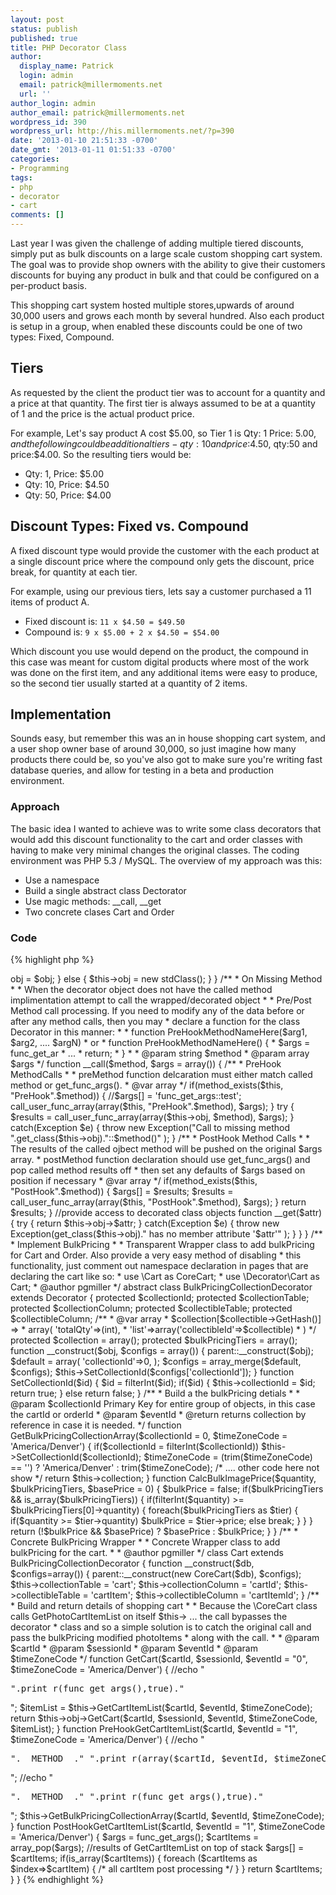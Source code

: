```yaml
---
layout: post
status: publish
published: true
title: PHP Decorator Class
author:
  display_name: Patrick
  login: admin
  email: patrick@millermoments.net
  url: ''
author_login: admin
author_email: patrick@millermoments.net
wordpress_id: 390
wordpress_url: http://his.millermoments.net/?p=390
date: '2013-01-10 21:51:33 -0700'
date_gmt: '2013-01-11 01:51:33 -0700'
categories:
- Programming
tags:
- php
- decorator
- cart
comments: []
---
```

Last year I was given the challenge of adding multiple tiered discounts, simply put as bulk discounts on a large scale custom shopping cart system. The goal was to provide shop owners with the ability to give their customers discounts for buying any product in bulk and that could be configured on a per-product basis.

This shopping cart system hosted multiple stores,upwards of around 30,000 users and grows each month by several hundred. Also each product is setup in a group, when enabled these discounts could be one of two types: Fixed, Compound.
<!--more-->

## Tiers
As requested by the client the product tier was to account for a quantity and a price at that quantity. The first tier is always assumed to be at a quantity of 1 and the price is the actual product price.

For example, Let's say product A cost $5.00, so Tier 1 is Qty: 1 Price: $5.00, and the following could be additional tiers - qty:10 and price:$4.50, qty:50 and price:$4.00. So the resulting tiers would be:

* Qty: 1, Price: $5.00
* Qty: 10, Price: $4.50
* Qty: 50, Price: $4.00

## Discount Types: Fixed vs. Compound
A fixed discount type would provide the customer with the each product at a single discount price where the compound only gets the discount, price break, for quantity at each tier.

For example, using our previous tiers, lets say a customer purchased a 11 items of product A.

* Fixed discount is: `11 x $4.50 = $49.50`
* Compound is: `9 x $5.00 + 2 x $4.50 = $54.00`

Which discount you use would depend on the product, the compound in this case was meant for custom digital products where most of the work was done on the first item, and any additional items were easy to produce, so the second tier usually started at a quantity of 2 items.

## Implementation
Sounds easy, but remember this was an in house shopping cart system, and a user shop owner base of around 30,000, so just imagine how many products there could be, so you've also got to make sure you're writing fast database queries, and allow for testing in a beta and production environment.

### Approach
The basic idea I wanted to achieve was to write some class decorators that would add this discount functionality to the cart and order classes with having to make very minimal changes the original classes. The coding environment was PHP 5.3 / MySQL. The overview of my approach was this:

* Use a namespace
* Build a single abstract class Dectorator
* Use magic methods: __call, __get
* Two concrete clases Cart and Order

### Code
{% highlight php %}
<?
namespace Decorator;
/* the required files with previously defined classes */
use \Cart as CoreCart;
abstract class Decorator {
	/**
	 * Decorated object
	 * @var object Reference to wrapped object
	 */
	protected $obj;
	function __construct($obj = null) {
		if(is_object($obj)) {
			$this->obj = $obj;
		} else {
			$this->obj = new stdClass();
		}
	}
	/**
	 * On Missing Method
	 *
	 * When the decorator object does not have the called method implimentation attempt to call the wrapped/decorated object
	 *
	 * Pre/Post Method call processing. If you need to modify any of the data before or after any method calls, then you may
	 * declare a function for the class Decorator in this manner:
	 *
	 *   function PreHookMethodNameHere($arg1, $arg2, .... $argN)
	 *   		or
	 *   function PreHookMethodNameHere() {
	 *   	$args = func_get_ar
	 *   		...
	 *   	return;
	 *   }
	 *
	 * @param string $method
	 * @param array $args
	 */
	function __call($method, $args = array()) {
		/**
		 * PreHook MethodCalls
		 *
		 * preMethod function delcaration must either match called method or get_func_args().
		 * @var array
		 */
		if(method_exists($this, "PreHook".$method)) {
			//$args[] = 'func_get_args::test';
			call_user_func_array(array($this, "PreHook".$method), $args);
		}
		try {
			$results = call_user_func_array(array($this->obj, $method), $args);
		} catch(Exception $e) {
			throw new Exception("Call to missing method ".get_class($this->obj)."::$method()" );
		}
		/**
		 * PostHook Method Calls
		 *
		 * The results of the called ojbect method will be pushed on the original $args array.
		 * postMethod function declaration should use get_func_args() and pop called method results off
		 * then set any defaults of $args based on position if necessary
		 * @var array
		 */
		if(method_exists($this, "PostHook".$method)) {
			$args[] = $results;
			$results = call_user_func_array(array($this, "PostHook".$method), $args);
		}
		return $results;
	}
	//provide access to decorated class objects
	function __get($attr) {
		try {
			return $this->obj->$attr;
		} catch(Exception $e) {
			throw new Exception(get_class($this->obj)." has no member attribute '$attr'" );
		}
	}
}
/**
 * Implement BulkPricing
 *
 * Transparent Wrapper class to add bulkPricing for Cart and Order. Also provide a very easy method of disabling
 * this functionality, just comment out namespace declaration in pages that are declaring the cart like so:
 * 		use \Cart as CoreCart;
 * 		use \Decorator\Cart as Cart;
 * @author pgmiller
 */
abstract class BulkPricingCollectionDecorator extends Decorator {
	protected $collectionId;
	protected $collectionTable;
	protected $collectionColumn;
	protected $collectibleTable;
	protected $collectibleColumn;
	/**
	 * @var array
	 * $collection[$collectible->GetHash()] =>
	 * 		array(	'totalQty'=>(int),
	 * 				'list'=>array('collectibleId'=>$collectible)
	 * 		)
	 */
	protected $collection = array();
	protected $bulkPricingTiers = array();
	function __construct($obj, $configs = array()) {
		parent::__construct($obj);
		$default = array(
			'collectionId'=>0,
		);
		$configs = array_merge($default, $configs);
		$this->SetCollectionId($configs['collectionId']);
	}
	function SetCollectionId($id) {
		$id = filterInt($id);
		if($id)
		{
			$this->collectionId = $id;
			return true;
		}
		else
			return false;
	}
	/**
	 * Build a the bulkPricing detials
	 *
	 * @param $collectionId Primary Key for entire group of objects, in this case the cartId or orderId
	 * @param $eventId
	 * @return returns collection by reference in case it is needed.
	 */
	function GetBulkPricingCollectionArray($collectionId = 0, $timeZoneCode = 'America/Denver')
	{
		if($collectionId = filterInt($collectionId))
			$this->SetCollectionId($collectionId);
		$timeZoneCode = (trim($timeZoneCode) == '') ? 'America/Denver' : trim($timeZoneCode);
		/*
		.... other code here not show
		*/
		return $this->collection;
	}
	function CalcBulkImagePrice($quantity, $bulkPricingTiers, $basePrice = 0)
	{
		$bulkPrice = false;
		if($bulkPricingTiers && is_array($bulkPricingTiers))
		{
			if(filterInt($quantity) >= $bulkPricingTiers[0]->quantity)
			{
				foreach($bulkPricingTiers as $tier)
				{
					if($quantity >= $tier->quantity)
						$bulkPrice = $tier->price;
					else
						break;
				}
			}
		}
		return (!$bulkPrice && $basePrice) ? $basePrice : $bulkPrice;
	}
}
/**
 * Concrete BulkPricing Wrapper
 *
 * Concrete Wrapper class to add bulkPricing for the cart.
 *
 * @author pgmiller
 */
class Cart extends BulkPricingCollectionDecorator {
	function __construct($db, $configs=array()) {
		parent::__construct(new CoreCart($db), $configs);
		$this->collectionTable 		= 'cart';
		$this->collectionColumn 	= 'cartId';
		$this->collectibleTable 	= 'cartItem';
		$this->collectibleColumn 	= 'cartItemId';
	}
	/**
	 * Build and return details of shopping cart
	 *
	 * Because the \CoreCart class calls GetPhotoCartItemList on itself $this-> ... the call bypasses the decorator
	 * class and so a simple solution is to catch the original call and pass the bulkPricing modified photoItems
	 * along with the call.
	 *
	 * @param $cartId
	 * @param $sessionId
	 * @param $eventId
	 * @param $timeZoneCode
	 */
	function GetCart($cartId, $sessionId, $eventId = "0", $timeZoneCode = 'America/Denver')
	{
		//echo "<pre>".print_r(func_get_args(),true)."</pre>";
		$itemList = $this->GetCartItemList($cartId, $eventId, $timeZoneCode);
		return $this->obj->GetCart($cartId, $sessionId, $eventId, $timeZoneCode, $itemList);
	}
	function PreHookGetCartItemList($cartId, $eventId = "1", $timeZoneCode = 'America/Denver') {
		//echo "<pre>".__METHOD__." ".print_r(array($cartId, $eventId, $timeZoneCode),true)."</pre>";
		//echo "<pre>".__METHOD__." ".print_r(func_get_args(),true)."</pre>";
		$this->GetBulkPricingCollectionArray($cartId, $eventId, $timeZoneCode);
	}
	function PostHookGetCartItemList($cartId, $eventId = "1", $timeZoneCode = 'America/Denver') {
		$args = func_get_args();
		$cartItems = array_pop($args); //results of GetCartItemList on top of stack
		$args[] = $cartItems;
		if(is_array($cartItems))
		{
			foreach ($cartItems as $index=>$cartItem)
			{
				/* all cartItem post processing */
			}
		}
		return $cartItems;
	}
}
{% endhighlight %}
